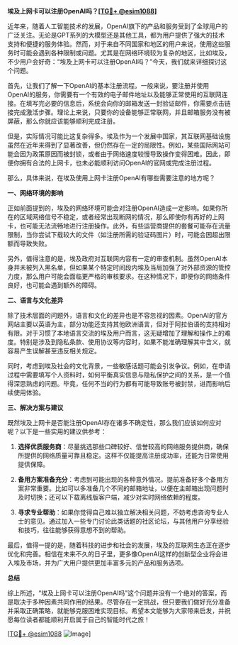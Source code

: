 **埃及上网卡可以注册OpenAI吗？[[TG💪+ @esim1088](https://t.me/s/esim1088)]**

近年来，随着人工智能技术的发展，OpenAI旗下的产品和服务受到了全球用户的广泛关注。无论是GPT系列的大模型还是其他工具，都为用户提供了强大的技术支持和便捷的服务体验。然而，对于来自不同国家和地区的用户来说，使用这些服务时可能会遇到各种限制或问题。尤其是在网络环境较为复杂的地区，比如埃及，不少用户会好奇：“埃及上网卡可以注册OpenAI吗？”今天，我们就来详细探讨这个问题。

首先，让我们了解一下OpenAI的基本注册流程。一般来说，要注册并使用OpenAI的服务，你需要有一个有效的电子邮件地址以及能够正常使用的互联网连接。在填写完必要的信息后，系统会向你的邮箱发送一封验证邮件，你需要点击链接完成激活步骤。理论上来说，只要你的设备能够正常联网，并且邮箱服务没有被屏蔽，那么你就应该能够顺利完成注册。

但是，实际情况可能比这复杂得多。埃及作为一个发展中国家，其互联网基础设施虽然在近年来得到了显著改善，但仍然存在一定的局限性。例如，某些国际网站可能会因为政策原因而被封锁，或者由于网络速度较慢导致操作变得困难。因此，即便你拥有合法的上网卡，也未必能顺利访问OpenAI的官网或完成注册过程。

那么，具体来说，在埃及使用上网卡注册OpenAI有哪些需要注意的地方呢？

**一、网络环境的影响**

正如前面提到的，埃及的网络环境可能会对注册OpenAI造成一定影响。如果你所在的区域网络信号不稳定，或者经常出现断网的情况，那么即使你有再好的上网卡，也可能无法流畅地进行注册操作。此外，有些运营商提供的套餐可能存在流量限制，当你尝试下载较大的文件（如注册所需的验证码图片）时，可能会因超出限额而导致失败。

另外，值得注意的是，埃及政府对互联网内容有一定的审查机制。虽然OpenAI本身并未被列入黑名单，但如果某个特定时间段内埃及当局加强了对外部资源的管控力度，那么用户可能会面临更严格的审核要求。在这种情况下，即便你的网络条件良好，也可能会遇到额外的障碍。

**二、语言与文化差异**

除了技术层面的问题外，语言和文化的差异也是不容忽视的因素。OpenAI的官方网站主要以英语为主，部分功能还支持其他欧洲语言，但对于阿拉伯语的支持相对有限。对于习惯了本地语言交流的埃及用户而言，这无疑增加了理解和操作上的难度。特别是涉及到隐私条款、使用协议等内容时，如果不能准确理解其中含义，就容易产生误解甚至违反相关规定。

同时，考虑到埃及社会的文化背景，一些敏感话题可能会引发争议。例如，在申请过程中需要填写个人资料时，如何平衡真实信息与隐私保护之间的关系，是一个值得深思熟虑的问题。毕竟，任何不当的行为都有可能导致账号被封禁，进而影响后续使用体验。

**三、解决方案与建议**

既然埃及上网卡是否能注册OpenAI存在诸多不确定性，那么我们应该如何应对呢？以下是一些实用的建议供参考：

1. **选择优质服务商**：尽量挑选那些口碑较好、信誉较高的网络服务提供商，确保所提供的网络质量可靠且稳定。这样不仅能提高注册成功率，还能为日常使用提供保障。
   
2. **备用方案准备充分**：考虑到可能出现的各种意外情况，提前准备好多个备用方案非常重要。比如可以多准备几个不同的邮箱地址，以便在主邮箱出现问题时及时切换；还可以下载离线版客户端，减少对实时网络依赖的程度。

3. **寻求专业帮助**：如果你觉得自己难以独立解决相关问题，不妨考虑咨询专业人士的意见。通过加入一些专门讨论此类话题的社区论坛，与其他用户分享经验和技巧，往往能够获得意想不到的帮助。

最后，值得一提的是，随着科技的进步和社会的发展，埃及的互联网生态正在逐步优化和完善。相信在未来不久的日子里，更多像OpenAI这样的创新型企业将会进入埃及市场，并为广大用户提供更加丰富多元的产品和服务选项。

**总结**

综上所述，“埃及上网卡可以注册OpenAI吗”这个问题并没有一个绝对的答案，而是取决于多种因素共同作用的结果。尽管存在一定挑战，但只要我们做好充分准备并采取正确策略，就能够克服困难实现目标。希望本文能够为大家带来启发，并祝愿每位读者都能顺利开启属于自己的智能时代之旅！

[[TG💪+ @esim1088](https://t.me/s/esim1088) ![Image](https://i.postimg.cc/4NQfJmqS/Snipaste-2025-05-13-00-14-12.png)]